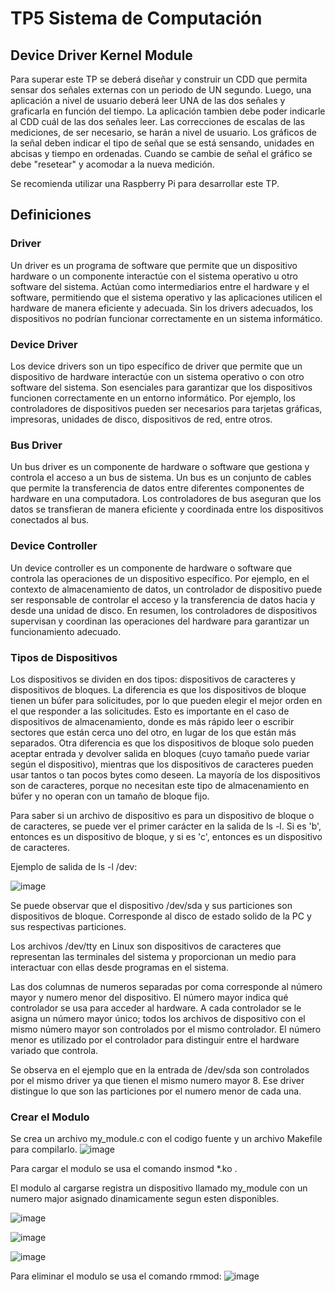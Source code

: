 # TP5 Sistema de Computación
## Device Driver Kernel Module
Para superar este TP se deberá diseñar y construir un CDD que permita sensar dos señales externas con un periodo de UN segundo. Luego, una aplicación a nivel de usuario deberá leer UNA de las dos señales y graficarla en función del tiempo. La aplicación tambien debe poder indicarle al CDD cuál de las dos señales leer. Las correcciones de escalas de las mediciones, de ser necesario, se harán a nivel de usuario. Los gráficos de la señal deben indicar el tipo de señal que se está sensando, unidades en abcisas y tiempo en ordenadas. Cuando se cambie de señal el gráfico se debe "resetear" y acomodar a la nueva medición.

Se recomienda utilizar una Raspberry Pi para desarrollar este TP.

## Definiciones
### Driver
Un driver es un programa de software que permite que un dispositivo hardware o un componente interactúe con el sistema operativo u otro software del sistema. Actúan como intermediarios entre el hardware y el software, permitiendo que el sistema operativo y las aplicaciones utilicen el hardware de manera eficiente y adecuada. Sin los drivers adecuados, los dispositivos no podrían funcionar correctamente en un sistema informático.

### Device Driver
Los device drivers son un tipo específico de driver que permite que un dispositivo de hardware interactúe con un sistema operativo o con otro software del sistema. Son esenciales para garantizar que los dispositivos funcionen correctamente en un entorno informático. Por ejemplo, los controladores de dispositivos pueden ser necesarios para tarjetas gráficas, impresoras, unidades de disco, dispositivos de red, entre otros.

### Bus Driver
Un bus driver es un componente de hardware o software que gestiona y controla el acceso a un bus de sistema. Un bus es un conjunto de cables que permite la transferencia de datos entre diferentes componentes de hardware en una computadora. Los controladores de bus aseguran que los datos se transfieran de manera eficiente y coordinada entre los dispositivos conectados al bus.

### Device Controller
 Un device controller es un componente de hardware o software que controla las operaciones de un dispositivo específico. Por ejemplo, en el contexto de almacenamiento de datos, un controlador de dispositivo puede ser responsable de controlar el acceso y la transferencia de datos hacia y desde una unidad de disco. En resumen, los controladores de dispositivos supervisan y coordinan las operaciones del hardware para garantizar un funcionamiento adecuado.

### Tipos de Dispositivos
Los dispositivos se dividen en dos tipos: dispositivos de caracteres y dispositivos de bloques. La diferencia es que los dispositivos de bloque tienen un búfer para solicitudes, por lo que pueden elegir el mejor orden en el que responder a las solicitudes. Esto es importante en el caso de dispositivos de almacenamiento, donde es más rápido leer o escribir sectores que están cerca uno del otro, en lugar de los que están más separados. Otra diferencia es que los dispositivos de bloque solo pueden aceptar entrada y devolver salida en bloques (cuyo tamaño puede variar según el dispositivo), mientras que los dispositivos de caracteres pueden usar tantos o tan pocos bytes como deseen. La mayoría de los dispositivos son de caracteres, porque no necesitan este tipo de almacenamiento en búfer y no operan con un tamaño de bloque fijo.

Para saber si un archivo de dispositivo es para un dispositivo de bloque o de caracteres, se puede ver el primer carácter en la salida de ls -l. Si es 'b', entonces es un dispositivo de bloque, y si es 'c', entonces es un dispositivo de caracteres.

Ejemplo de salida de ls -l /dev:

![image](https://github.com/marcosraimondi1/tp4-siscom/assets/69517496/fa90e6b8-e231-4721-a088-5dac381bac02)

Se puede observar que el dispositivo /dev/sda y sus particiones son dispositivos de bloque. Corresponde al disco de estado solido de la PC y sus respectivas particiones.

Los archivos /dev/tty en Linux son dispositivos de caracteres que representan las terminales del sistema y proporcionan un medio para interactuar con ellas desde programas en el sistema.

Las dos columnas de numeros separadas por coma corresponde al número mayor y numero menor del dispositivo. El número mayor indica qué controlador se usa para acceder al hardware. A cada controlador se le asigna un número mayor único; todos los archivos de dispositivo con el mismo número mayor son controlados por el mismo controlador. El número menor es utilizado por el controlador para distinguir entre el hardware variado que controla. 

Se observa en el ejemplo que en la entrada de /dev/sda son controlados por el mismo driver ya que tienen el mismo numero mayor 8. Ese driver distingue lo que son las particiones por el numero menor de cada una.

### Crear el Modulo
Se crea un archivo my_module.c con el codigo fuente y un archivo Makefile para compilarlo.
![image](https://github.com/marcosraimondi1/tp5-siscom/assets/69517496/6b1555b4-c5b5-4a5f-ade8-c8978d2cd83f)

Para cargar el modulo se usa el comando insmod *.ko .

El modulo al cargarse registra un dispositivo llamado my_module con un numero major asignado dinamicamente segun esten disponibles.

![image](https://github.com/marcosraimondi1/tp5-siscom/assets/69517496/65dc6101-45a2-4399-8cec-c996c5ae7198)

![image](https://github.com/marcosraimondi1/tp5-siscom/assets/69517496/c45f844e-5e8e-48cd-bdc1-0f53bd947e5c)

![image](https://github.com/marcosraimondi1/tp5-siscom/assets/69517496/459a07f8-9439-4cdd-ba94-a1d6a8e46416)

Para eliminar el modulo se usa el comando rmmod:
![image](https://github.com/marcosraimondi1/tp5-siscom/assets/69517496/318eb8b0-b089-463f-b347-ce42893ccfe3)


